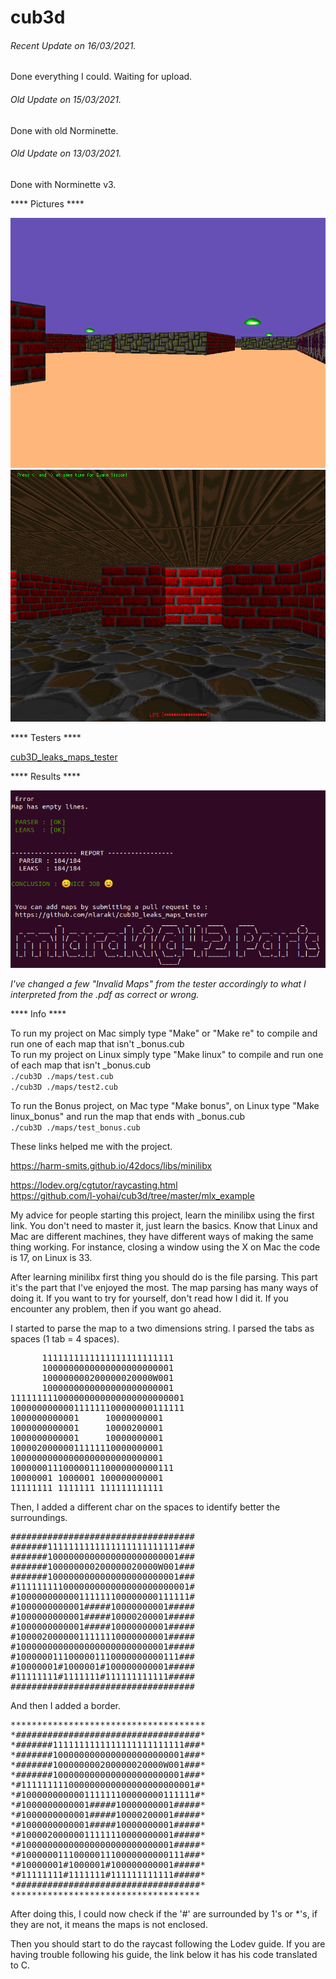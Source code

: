 # cub3d

###### <i>Recent Update on 16/03/2021.</i>
Done everything I could. Waiting for upload.

###### <i>Old Update on 15/03/2021.</i>
Done with old Norminette.

###### <i>Old Update on 13/03/2021.</i>
Done with Norminette v3.

**** Pictures ****

![GitHub Logo](/extras/images/picture_1.png)\
![GitHub Logo](/extras/images/picture_2.png)

**** Testers ****

[cub3D_leaks_maps_tester](https://github.com/mlaraki/cub3D_leaks_maps_tester)

**** Results ****

![GitHub Logo](/extras/images/cub3D_leaks_maps_tester.png)

*I've changed a few "Invalid Maps" from the tester accordingly to what I interpreted from the .pdf as correct or wrong.*


**** Info ****

To run my project on Mac simply type "Make" or "Make re" to compile and run one of each map that isn't _bonus.cub \
To run my project on Linux simply type "Make linux" to compile and run one of each map that isn't _bonus.cub \
`./cub3D ./maps/test.cub` \
`./cub3D ./maps/test2.cub` 

To run the Bonus project, on Mac type "Make bonus", on Linux type "Make linux_bonus" and run the map that ends with _bonus.cub \
`./cub3D ./maps/test_bonus.cub` 

These links helped me with the project.

https://harm-smits.github.io/42docs/libs/minilibx

https://lodev.org/cgtutor/raycasting.html \
https://github.com/l-yohai/cub3d/tree/master/mlx_example

My advice for people starting this project, learn the minilibx using the first link. You don't need to master it, just learn the basics. Know that Linux and Mac are different machines, they have different ways of making the same thing working. For instance, closing a window using the X on Mac the code is 17, on Linux is 33. 

After learning minilibx first thing you should do is the file parsing. This part it's the part that I've enjoyed the most. The map parsing has many ways of doing it. If you want to try for yourself, don't read how I did it. If you encounter any problem, then if you want go ahead.

I started to parse the map to a two dimensions string. I parsed the tabs as spaces (1 tab = 4 spaces).

<pre>
      1111111111111111111111111
      1000000000000000000000001
      100000000200000020000W001
      1000000000000000000000001
111111111000000000000000000000001
100000000000111111100000000111111
1000000000001     10000000001
1000000000001     10000200001
1000000000001     10000000001
10000200000011111110000000001
10000000000000000000000000001
1000000111000001110000000000111
10000001 1000001 100000000001
11111111 1111111 111111111111
</pre>

Then, I added a different char on the spaces to identify better the surroundings.

<pre>
###################################
#######1111111111111111111111111###
#######1000000000000000000000001###
#######100000000200000020000W001###
#######1000000000000000000000001###
#111111111000000000000000000000001#
#100000000000111111100000000111111#
#1000000000001#####10000000001#####
#1000000000001#####10000200001#####
#1000000000001#####10000000001#####
#10000200000011111110000000001#####
#10000000000000000000000000001#####
#1000000111000001110000000000111###
#10000001#1000001#100000000001#####
#11111111#1111111#111111111111#####
###################################
</pre>

And then I added a border.

<pre>
*************************************
*###################################*
*#######1111111111111111111111111###*
*#######1000000000000000000000001###*
*#######100000000200000020000W001###*
*#######1000000000000000000000001###*
*#111111111000000000000000000000001#*
*#100000000000111111100000000111111#*
*#1000000000001#####10000000001#####*
*#1000000000001#####10000200001#####*
*#1000000000001#####10000000001#####*
*#10000200000011111110000000001#####*
*#10000000000000000000000000001#####*
*#1000000111000001110000000000111###*
*#10000001#1000001#100000000001#####*
*#11111111#1111111#111111111111#####*
*###################################*
************************************
</pre>

After doing this, I could now check if the '#' are surrounded by 1's or *'s, if they are not, it means the maps is not enclosed.

Then you should start to do the raycast following the Lodev guide. If you are having trouble following his guide, the link below it has his code translated to C.
